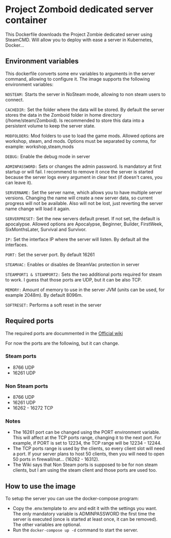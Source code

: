# Project Zomboid dedicated server container

This Dockerfile downloads the Project Zombie dedicated server using SteamCMD. Will allow you to deploy with ease a server in Kubernetes, Docker...

## Environment variables

This dockerfile converts some env variables to arguments in the server command, allowing to configure it. The image supports the following environment variables:

`NOSTEAM:` Starts the server in NoSteam mode, allowing to non steam users to connect.

`CACHEDIR:` Set the folder where the data will be stored. By default the server stores the data in the Zomboid folder in home directory (/home/steam/Zomboid). Is recommended to store this data into a persistent volume to keep the server state.

`MODFOLDERS`: Mod folders to use to load the game mods. Allowed options are workshop, steam, and mods. Options must be separated by comma, for example: workshop,steam,mods

`DEBUG:` Enable the debug mode in server

`ADMINPASSWORD:` Sets or changes the admin password. Is mandatory at first startup or will fail. I recommend to remove it once the server is started because the server logs every argument in clear text (if doesn't cares, you can leave it).

`SERVERNAME:` Set the server name, which allows you to have multiple server versions. Changing the name will create a new server data, so current progress will not be available. Also will not be lost, just reverting the server name change will load it again.

`SERVERPRESET:` Set the new servers default preset. If not set, the default is apocalypse. Allowed options are Apocalypse, Beginner, Builder, FirstWeek, SixMonthsLater, Survival and Survivor.

`IP:` Set the interface IP where the server will listen. By default all the interfaces.

`PORT:` Set the server port. By default 16261

`STEAMVAC:` Enables or disables de SteamVac protection in server

`STEAMPORT1 & STEAMPORT2:` Sets the two additional ports required for steam to work. I guess that those ports are UDP, but it can be also TCP.

`MEMORY:` Amount of memory to use in the server JVM (units can be used, for example 2048m). By default 8096m.

`SOFTRESET:` Performs a soft reset in the server

## Required ports

The required ports are docummented in the [Official wiki](https://pzwiki.net/wiki/Dedicated_Server#Forwarding_Required_Ports)

For now the ports are the following, but it can change.

### Steam ports

* 8766 UDP
* 16261 UDP

### Non Steam ports

* 8766 UDP
* 16261 UDP
* 16262 - 16272 TCP

### Notes

* The 16261 port can be changed using the PORT environment variable. This will affect at the TCP ports range, changing it to the next port. For example, if PORT is set to 12234, the TCP range will be 12234 - 12244.
* The TCP ports range is used by the clients, so every client slot will need a port. If your server plans to host 50 clients, then you will need to open 50 ports in firewall/nat... (16262 - 16312).
* The Wiki says that Non Steam ports is supposed to be for non steam clients, but I am using the steam client and those ports are used too.

## How to use the image

To setup the server you can use the docker-compose program:

* Copy the .env.template to .env and edit it with the settings you want. The only mandatory variable is ADMINPASSWORD the first time the server is executed (once is started at least once, it can be removed). The other variables are optional.
* Run the `docker-compose up -d` command to start the server.

